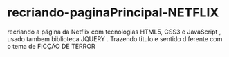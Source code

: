 # recriando-paginaPrincipal-NETFLIX
 recriando a página da Netflix  com tecnologias HTML5, CSS3 e JavaScript , usado tambem biblioteca JQUERY . Trazendo titulo e sentido diferente com o tema de FICÇÂO DE TERROR 
